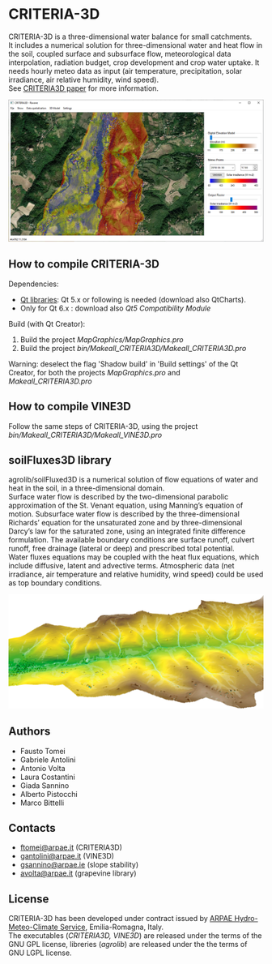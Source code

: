 # CRITERIA-3D
CRITERIA-3D is a three-dimensional water balance for small catchments.  
It includes a numerical solution for three-dimensional water and heat flow in the soil, coupled surface and subsurface flow, meteorological data interpolation, radiation budget, crop development and crop water uptake. It needs hourly meteo data as input (air temperature, precipitation, solar irradiance, air relative humidity, wind speed).  
See [CRITERIA3D paper](https://github.com/ARPA-SIMC/CRITERIA3D/blob/master/DOC/CRITERIA3D.pdf) for more information. 

![](https://github.com/ARPA-SIMC/CRITERIA3D/blob/master/DOC/img/CRITERIA3D.png)

## How to compile CRITERIA-3D
Dependencies:
- [Qt libraries](https://www.qt.io/download-qt-installer): Qt 5.x or following is needed (download also QtCharts).
- Only for Qt 6.x : download also *Qt5 Compatibility Module*

Build (with Qt Creator):
1) Build the project  *MapGraphics/MapGraphics.pro* 
2) Build the project  *bin/Makeall_CRITERIA3D/Makeall_CRITERIA3D.pro*

Warning: deselect the flag 'Shadow build' in 'Build settings' of the Qt Creator, for both the projects *MapGraphics.pro* and *Makeall_CRITERIA3D.pro*

## How to compile VINE3D
Follow the same steps of CRITERIA-3D, using the project  *bin/Makeall_CRITERIA3D/Makeall_VINE3D.pro*

## soilFluxes3D library 
agrolib/soilFluxed3D is a numerical solution of flow equations of water and heat in the soil, in a three-dimensional domain.  
Surface water flow is described by the two-dimensional parabolic approximation of the St. Venant equation, using Manning’s equation of motion. Subsurface water flow is described by the three-dimensional Richards’ equation for the unsaturated zone and by three-dimensional Darcy’s law for the saturated zone, using an integrated finite difference formulation. The available boundary conditions are surface runoff, culvert runoff, free drainage (lateral or deep) and prescribed total potential.  
Water fluxes equations may be coupled with the heat flux equations, which include diffusive, latent and advective terms. Atmospheric data (net irradiance, air temperature and relative humidity, wind speed) could be used as top boundary conditions.

![](https://github.com/ARPA-SIMC/CRITERIA3D/blob/master/DOC/img/ravone.png)

## Authors
- Fausto Tomei      
- Gabriele Antolini 
- Antonio Volta
- Laura Costantini
- Giada Sannino
- Alberto Pistocchi  
- Marco Bittelli  

## Contacts
- ftomei@arpae.it   (CRITERIA3D)
- gantolini@arpae.it  (VINE3D)
- gsannino@arpae.ie (slope stability)
- avolta@arpae.it  (grapevine library)

## License
CRITERIA-3D has been developed under contract issued by [ARPAE Hydro-Meteo-Climate Service](https://github.com/ARPA-SIMC), Emilia-Romagna, Italy.  
The executables (*CRITERIA3D, VINE3D*) are released under the terms of the GNU GPL license, libreries (*agrolib*) are released under the the terms of GNU LGPL license.
